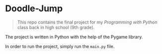 # Doodle-Jump
> This repo contains the final project for my *Programming with Python* class back in high school (9th grade).

The project is written in Python with the help of the Pygame library.


In order to run the project, simply run the `main.py` file. 
